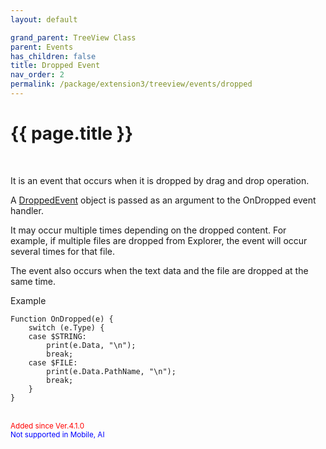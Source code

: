 ```yaml
---
layout: default

grand_parent: TreeView Class
parent: Events
has_children: false
title: Dropped Event
nav_order: 2
permalink: /package/extension3/treeview/events/dropped
---
```

# {{ page.title }}
<br>

It is an event that occurs when it is dropped by drag and drop operation.

A <a href="/package/extension4/droppedevent/">DroppedEvent</a> object is passed as an argument to the OnDropped event handler.

It may occur multiple times depending on the dropped content. For example, if multiple files are dropped from Explorer, the event will occur several times for that file.

The event also occurs when the text data and the file are dropped at the same time.

Example
```
Function OnDropped(e) {
    switch (e.Type) {
    case $STRING:
        print(e.Data, "\n");
        break;
    case $FILE:
        print(e.Data.PathName, "\n");
        break;
    }
}
```

<br><small><span style="color:red">Added since Ver.4.1.0</span></small>
<br><small><span style="color:blue">Not supported in Mobile, AI</span></small>